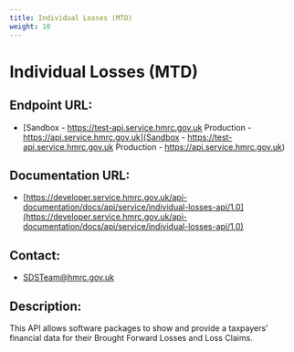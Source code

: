 ```yaml
---
title: Individual Losses (MTD)
weight: 10
---
```


# Individual Losses (MTD)

## Endpoint URL:
 - [Sandbox - https://test-api.service.hmrc.gov.uk 
Production - https://api.service.hmrc.gov.uk](Sandbox - https://test-api.service.hmrc.gov.uk 
Production - https://api.service.hmrc.gov.uk)

## Documentation URL:
 - [https://developer.service.hmrc.gov.uk/api-documentation/docs/api/service/individual-losses-api/1.0](https://developer.service.hmrc.gov.uk/api-documentation/docs/api/service/individual-losses-api/1.0)

## Contact:
 - [SDSTeam@hmrc.gov.uk](mailto:SDSTeam@hmrc.gov.uk)

## Description:
This API allows software packages to show and provide a taxpayers’ financial data for their Brought Forward Losses and Loss Claims.

